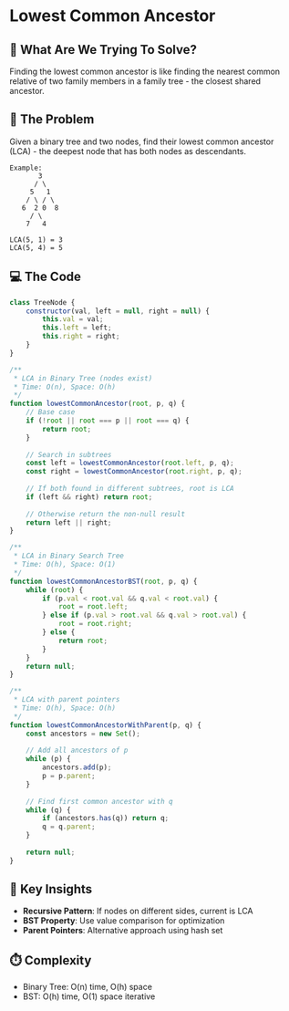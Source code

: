 # Lowest Common Ancestor

## 🎯 What Are We Trying To Solve?

Finding the lowest common ancestor is like finding the nearest common relative of two family members in a family tree - the closest shared ancestor.

## 📝 The Problem

Given a binary tree and two nodes, find their lowest common ancestor (LCA) - the deepest node that has both nodes as descendants.

```
Example:
       3
      / \
     5   1
    / \ / \
   6  2 0  8
     / \
    7   4

LCA(5, 1) = 3
LCA(5, 4) = 5
```

## 💻 The Code

```javascript
class TreeNode {
    constructor(val, left = null, right = null) {
        this.val = val;
        this.left = left;
        this.right = right;
    }
}

/**
 * LCA in Binary Tree (nodes exist)
 * Time: O(n), Space: O(h)
 */
function lowestCommonAncestor(root, p, q) {
    // Base case
    if (!root || root === p || root === q) {
        return root;
    }
    
    // Search in subtrees
    const left = lowestCommonAncestor(root.left, p, q);
    const right = lowestCommonAncestor(root.right, p, q);
    
    // If both found in different subtrees, root is LCA
    if (left && right) return root;
    
    // Otherwise return the non-null result
    return left || right;
}

/**
 * LCA in Binary Search Tree
 * Time: O(h), Space: O(1)
 */
function lowestCommonAncestorBST(root, p, q) {
    while (root) {
        if (p.val < root.val && q.val < root.val) {
            root = root.left;
        } else if (p.val > root.val && q.val > root.val) {
            root = root.right;
        } else {
            return root;
        }
    }
    return null;
}

/**
 * LCA with parent pointers
 * Time: O(h), Space: O(h)
 */
function lowestCommonAncestorWithParent(p, q) {
    const ancestors = new Set();
    
    // Add all ancestors of p
    while (p) {
        ancestors.add(p);
        p = p.parent;
    }
    
    // Find first common ancestor with q
    while (q) {
        if (ancestors.has(q)) return q;
        q = q.parent;
    }
    
    return null;
}
```

## 🎨 Key Insights

- **Recursive Pattern**: If nodes on different sides, current is LCA
- **BST Property**: Use value comparison for optimization
- **Parent Pointers**: Alternative approach using hash set

## ⏱️ Complexity

- Binary Tree: O(n) time, O(h) space
- BST: O(h) time, O(1) space iterative
